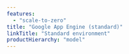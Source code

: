```yaml
---
features:
  - "scale-to-zero"
title: "Google App Engine (standard)"
linkTitle: "Standard environment"
productHierarchy: "model"
---
```

